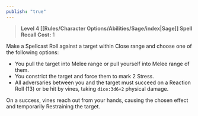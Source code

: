 ```yaml
---
publish: "true"
---
```

> **Level 4 [[Rules/Character Options/Abilities/Sage/index|Sage]] Spell**
> **Recall Cost:** 1

Make a Spellcast Roll against a target within Close range and choose one of the following options:

- You pull the target into Melee range or pull yourself into Melee range of them.
- You constrict the target and force them to mark 2 Stress.
- All adversaries between you and the target must succeed on a Reaction Roll (13) or be hit by vines, taking `dice:3d6+2` physical damage.

On a success, vines reach out from your hands, causing the chosen effect and temporarily Restraining the target.
